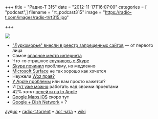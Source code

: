 +++
title = "Радио-Т 315"
date = "2012-11-17T16:07:00"
categories = [ "podcast",]
filename = "rt_podcast315"
image = "https://radio-t.com/images/radio-t/rt315.jpg"

+++

![](https://radio-t.com/images/radio-t/rt315.jpg)

* ["Луркоморье" внесли в реестр запрещенных сайтов](http://lenta.ru/news/2012/11/12/lurk/) — от первого лица
* Самое [опасное место интернета](http://www.forbes.com/sites/kenrapoza/2012/11/02/for-internet-safety-russia-most-dangerous-in-world/)
* Что-то страшное [случилось с Skype](http://thenextweb.com/microsoft/2012/11/14/security-hole-allows-anyone-to-hijack-your-skype-account-using-only-your-email-addres)
* [Skype починил](http://abcnews.go.com/Technology/skype-fixes-password-reset-security-hole/story?id=17718868) проблему, но медленно
* [Microsoft Surface](http://mashable.com/2012/11/12/ballmer-surface-sales/) не так хорошо как хочется
* Неужели [Woz прав?](http://www.geekwire.com/2012/woz-apple-cofounder-worries-microsoft-innovative/)
* [У Apple проблемы](http://www.macobserver.com/tmo/article/why-so-many-observers-think-apple-is-in-trouble) или вам просто кажется?
* И [тут уже можно](http://www.tuaw.com/2012/11/12/apple-to-allow-employees-time-off-to-work-on-special-projects/) работать над своими проектами
* 42% хотят [перейти на to Apple](http://9to5mac.com/2012/11/15/usa-today-survey-42-of-windows-upgraders-plan-on-switching-to-apple/)
* [Google Maps iOS](http://www.digitaltrends.com/mobile/google-maps-for-ios-in-final-testing-phase/) скоро тут
* [Google + Dish Network](http://www.theverge.com/2012/11/16/3653702/google-dish-network-wireless-service) = ?

[аудио](https://cdn.radio-t.com/rt_podcast315.mp3) • [radio-t.torrent](https://cdn.radio-t.com/torrents/rt_podcast315.mp3.torrent) • [лог чата](http://chat.radio-t.com/logs/radio-t-315.html) • [wiki](http://wiki.radio-t.com/%D0%92%D1%8B%D0%BF%D1%83%D1%81%D0%BA_315)<audio src="https://cdn.radio-t.com/rt_podcast315.mp3" preload="none"></audio>
